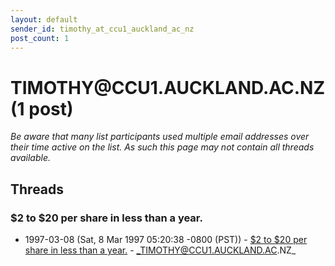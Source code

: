 ```yaml
---
layout: default
sender_id: timothy_at_ccu1_auckland_ac_nz
post_count: 1
---
```


# TIMOTHY<span>@</span>CCU1.AUCKLAND.AC.NZ (1 post)

_Be aware that many list participants used multiple email addresses over their time active on the list. As such this page may not contain all threads available._

## Threads

### $2 to $20 per share in less than a year.
+ 1997-03-08 (Sat, 8 Mar 1997 05:20:38 -0800 (PST)) - [$2 to $20 per share in less than a year.](/archive/1997/03/f7fb33bd19c4967356f19c5da25b8e1537bb7e323e64e8149330055b1c4adfb4) - _TIMOTHY@CCU1.AUCKLAND.AC.NZ_


